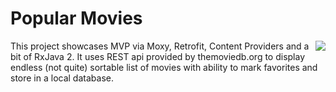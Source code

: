 
# Popular Movies
<img align="right" src="https://github.com/Anvell/anvell.github.io/blob/master/PopularMovies.gif">

This project showcases MVP via Moxy, Retrofit, Content Providers and a bit of RxJava 2. 
It uses REST api provided by themoviedb.org to display endless (not quite) sortable list of movies with ability to mark favorites and store in a local database.
